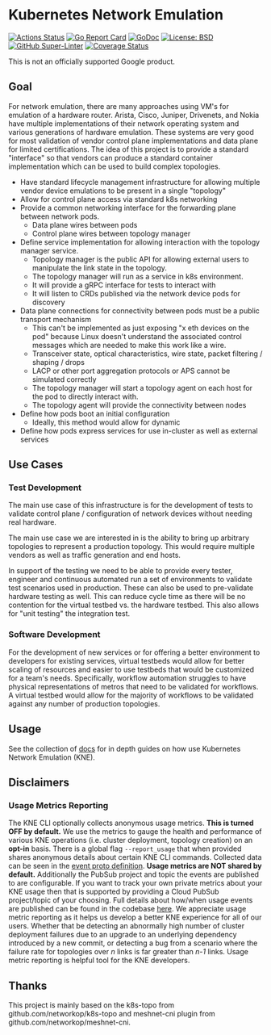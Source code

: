 # Kubernetes Network Emulation

[![Actions Status](https://github.com/openconfig/kne/workflows/Go/badge.svg)](https://github.com/openconfig/kne/actions)
[![Go Report Card](https://goreportcard.com/badge/github.com/openconfig/kne)](https://goreportcard.com/report/github.com/openconfig/kne)
[![GoDoc](https://godoc.org/istio.io/istio?status.svg)](https://pkg.go.dev/github.com/openconfig/kne)
[![License: BSD](https://img.shields.io/badge/license-Apache%202-blue)](https://opensource.org/licenses/Apache-2.0)
[![GitHub Super-Linter](https://github.com/openconfig/kne/workflows/Lint%20Code%20Base/badge.svg)](https://github.com/marketplace/actions/super-linter)
[![Coverage Status](https://coveralls.io/repos/github/openconfig/kne/badge.svg?branch=main)](https://coveralls.io/github/openconfig/kne?branch=main)

This is not an officially supported Google product.

## Goal

For network emulation, there are many approaches using VM's for emulation of a
hardware router. Arista, Cisco, Juniper, Drivenets, and Nokia have multiple implementations
of their network operating system and various generations of hardware emulation.
These systems are very good for most validation of vendor control plane
implementations and data plane for limited certifications. The idea of this
project is to provide a standard "interface" so that vendors can produce a
standard container implementation which can be used to build complex topologies.

* Have standard lifecycle management infrastructure for allowing multiple vendor
  device emulations to be present in a single "topology"
* Allow for control plane access via standard k8s networking
* Provide a common networking interface for the forwarding plane between network
  pods.
  * Data plane wires between pods
  * Control plane wires between topology manager
* Define service implementation for allowing interaction with the topology
  manager service.
  * Topology manager is the public API for allowing external users to manipulate
    the link state in the topology.
  * The topology manager will run as a service in k8s environment.
  * It will provide a gRPC interface for tests to interact with
  * It will listen to CRDs published via the network device pods for discovery
* Data plane connections for connectivity between pods must be a public
  transport mechanism
  * This can't be implemented as just exposing "x eth devices on the pod"
    because Linux doesn't understand the  associated control messages which are
    needed to make this work like a wire.
  * Transceiver state, optical characteristics, wire state, packet filtering /
    shaping / drops
  * LACP or other port aggregation protocols or APS cannot be simulated
    correctly
  * The topology manager will start a topology agent on each host for the pod to
    directly interact with.
  * The topology agent will provide the connectivity between nodes
* Define how pods boot an initial configuration
  * Ideally, this method would allow for dynamic
* Define how pods express services for use in-cluster as well as external
  services

## Use Cases

### Test Development

The main use case of this infrastructure is for the development of tests to
validate control plane / configuration of network devices without needing real
hardware.

The main use case we are interested in is the ability to bring up arbitrary
topologies to represent a production topology. This would require multiple
vendors as well as traffic generation and end hosts.

In support of the testing we need to be able to provide every tester, engineer
and continuous automated run a set of environments to validate test scenarios
used in production. These can also be used to pre-validate hardware testing as
well. This can reduce cycle time as there will be no contention for the virtual
testbed vs. the hardware testbed. This also allows for "unit testing" the
integration test.

### Software Development

For the development of new services or for offering a better environment to
developers for existing services, virtual testbeds would allow for better
scaling of resources and easier to use testbeds that would be customized for a
team's needs. Specifically, workflow automation struggles to have physical
representations of metros that need to be validated for workflows. A virtual
testbed would allow for the majority of workflows to be validated against any
number of production topologies.

## Usage

See the collection of [docs](docs/README.md) for in depth guides on how use
Kubernetes Network Emulation (KNE).

## Disclaimers

### Usage Metrics Reporting

The KNE CLI optionally collects anonymous usage metrics. **This is turned OFF
by default.** We use the metrics to gauge the health and performance of various
KNE operations (i.e. cluster deployment, topology creation) on an **opt-in**
basis. There is a global flag `--report_usage` that when provided shares
anonymous details about certain KNE CLI commands. Collected data can be seen in
the [event proto definition](proto/event.proto). **Usage metrics are NOT shared
by default.** Additionally the PubSub project and topic the events are published
to are configurable. If you want to track your own private metrics about your
KNE usage then that is supported by providing a Cloud PubSub project/topic of
your choosing. Full details about how/when usage events are published can be
found in the codebase [here](kne/metrics/metrics.go). We appreciate usage metric
reporting as it helps us develop a better KNE experience for all of our users.
Whether that be detecting an abnormally high number of cluster deployment
failures due to an upgrade to an underlying dependency introduced by a new
commit, or detecting a bug from a scenario where the failure rate for topologies
over *n* links is far greater than *n-1* links. Usage metric reporting is
helpful tool for the KNE developers.

## Thanks

This project is mainly based on the k8s-topo from github.com/networkop/k8s-topo
and meshnet-cni plugin from github.com/networkop/meshnet-cni.
